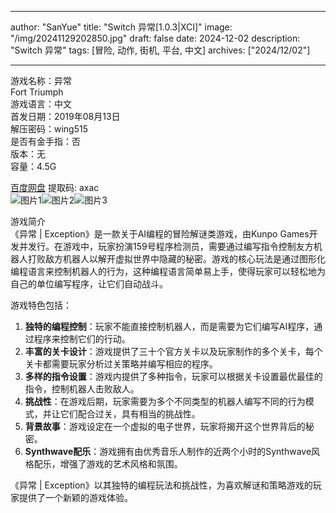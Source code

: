 
---
author: "SanYue"
title: "Switch 异常[1.0.3|XCI]"
image: "/img/20241129202850.jpg"
draft: false
date: 2024-12-02
description: "Switch 异常"
tags: [冒险, 动作, 街机, 平台, 中文]
archives: ["2024/12/02"]

---

游戏名称：异常   
Fort Triumph    
游戏语言：中文  
首发日期：2019年08月13日  
解压密码：wing515  
是否有金手指：否  
版本：无   
容量：4.5G

[百度网盘](https://pan.baidu.com/s/14Gl1A-EnonJ_IcebjHISHA) 提取码: axac  
![图片1](/img/08d0f2.jpg)![图片2](/img/ef1108.jpg)![图片3](/img/762bd4.jpg)  

游戏简介  
《异常 | Exception》是一款关于AI编程的冒险解谜类游戏，由Kunpo Games开发并发行。在游戏中，玩家扮演159号程序检测员，需要通过编写指令控制友方机器人打败敌方机器人以解开虚拟世界中隐藏的秘密。游戏的核心玩法是通过图形化编程语言来控制机器人的行为，这种编程语言简单易上手，使得玩家可以轻松地为自己的单位编写程序，让它们自动战斗。

游戏特色包括：
1. **独特的编程控制**：玩家不能直接控制机器人，而是需要为它们编写AI程序，通过程序来控制它们的行动。
2. **丰富的关卡设计**：游戏提供了三十个官方关卡以及玩家制作的多个关卡，每个关卡都需要玩家分析过关策略并编写相应的程序。
3. **多样的指令设置**：游戏内提供了多种指令，玩家可以根据关卡设置最优最佳的指令，控制机器人击败敌人。
4. **挑战性**：在游戏后期，玩家需要为多个不同类型的机器人编写不同的行为模式，并让它们配合过关，具有相当的挑战性。
5. **背景故事**：游戏设定在一个虚拟的电子世界，玩家将揭开这个世界背后的秘密。
6. **Synthwave配乐**：游戏拥有由优秀音乐人制作的近两个小时的Synthwave风格配乐，增强了游戏的艺术风格和氛围。

《异常 | Exception》以其独特的编程玩法和挑战性，为喜欢解谜和策略游戏的玩家提供了一个新颖的游戏体验。
